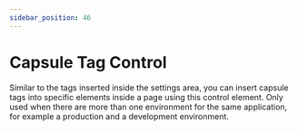 ```yaml
---
sidebar_position: 46
---
```

# Capsule Tag Control

Similar to the tags inserted inside the settings area, you can insert capsule tags into specific elements inside a page using this control element. Only used when there are more than one environment for the same application, for example a production and a development environment.
